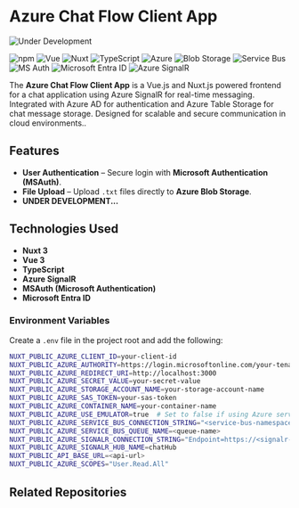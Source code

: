 # Azure Chat Flow Client App

![Under Development](https://img.shields.io/badge/%F0%9F%9A%A7_UNDER_DEVELOPMENT_%F0%9F%9A%A7-FF9800)


![npm](https://img.shields.io/badge/npm-v11.1.0-blue?logo=npm)
![Vue](https://img.shields.io/badge/Vue-3.3.4-green?logo=vuedotjs)
![Nuxt](https://img.shields.io/badge/Nuxt-3.15.4-00DC82?logo=nuxtdotjs)
![TypeScript](https://img.shields.io/badge/TypeScript-7.25.9-3178C6?logo=typescript)
![Azure](https://img.shields.io/badge/Azure-0089D6?logo=microsoftazure)
![Blob Storage](https://img.shields.io/badge/Blob_Storage-0089D6?logo=microsoftazure)
![Service Bus](https://img.shields.io/badge/Service_Bus-0089D6?logo=microsoftazure)
![MS Auth](https://img.shields.io/badge/MS_Auth-0089D6?logo=microsoftazure)
![Microsoft Entra ID](https://img.shields.io/badge/Microsoft_Entra_ID-0089D6?logo=microsoftazure)
![Azure SignalR](https://img.shields.io/badge/Azure_SignalR-0089D6?logo=microsoftazure)



The **Azure Chat Flow Client App** is a Vue.js and Nuxt.js powered frontend for a chat application using Azure SignalR for real-time messaging. Integrated with Azure AD for authentication and Azure Table Storage for chat message storage. Designed for scalable and secure communication in cloud environments..  

## Features  
- **User Authentication** – Secure login with **Microsoft Authentication (MSAuth)**.  
- **File Upload** – Upload `.txt` files directly to **Azure Blob Storage**.
- **UNDER DEVELOPMENT...**

## Technologies Used  
- **Nuxt 3**  
- **Vue 3**  
- **TypeScript**  
- **Azure SignalR**  
- **MSAuth (Microsoft Authentication)**
- **Microsoft Entra ID**


### Environment Variables  
Create a `.env` file in the project root and add the following:  

```sh
NUXT_PUBLIC_AZURE_CLIENT_ID=your-client-id
NUXT_PUBLIC_AZURE_AUTHORITY=https://login.microsoftonline.com/your-tenant-id
NUXT_PUBLIC_AZURE_REDIRECT_URI=http://localhost:3000
NUXT_PUBLIC_AZURE_SECRET_VALUE=your-secret-value
NUXT_PUBLIC_AZURE_STORAGE_ACCOUNT_NAME=your-storage-account-name
NUXT_PUBLIC_AZURE_SAS_TOKEN=your-sas-token
NUXT_PUBLIC_AZURE_CONTAINER_NAME=your-container-name
NUXT_PUBLIC_AZURE_USE_EMULATOR=true  # Set to false if using Azure services directly
NUXT_PUBLIC_AZURE_SERVICE_BUS_CONNECTION_STRING="<service-bus-namespace-connection-string>"
NUXT_PUBLIC_AZURE_SERVICE_BUS_QUEUE_NAME=<queue-name>
NUXT_PUBLIC_AZURE_SIGNALR_CONNECTION_STRING="Endpoint=https://<signalr-resource-name>.service.signalr.net;AccessKey=<your-access-key>;Version=1.0;"
NUXT_PUBLIC_AZURE_SIGNALR_HUB_NAME=chatHub
NUXT_PUBLIC_API_BASE_URL=<api-url>
NUXT_PUBLIC_AZURE_SCOPES="User.Read.All"
```

## Related Repositories




